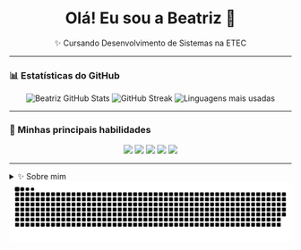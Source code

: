 <h1 align="center">Olá! Eu sou a Beatriz 👋</h1>

<p align="center">
  ✨ Cursando Desenvolvimento de Sistemas na ETEC<br/>
</p>

---

### 📊 Estatísticas do GitHub

<p align="center">
  <img src="https://github-readme-stats.vercel.app/api?username=beabueno&show_icons=true&theme=calm" alt="Beatriz GitHub Stats" />
  <img src="https://github-readme-streak-stats.herokuapp.com?user=beabueno&theme=calm" alt="GitHub Streak" />
  <img src="https://github-readme-stats.vercel.app/api/top-langs/?username=beabueno&layout=compact&theme=calm" alt="Linguagens mais usadas" />
</p>

---

### 🚀 Minhas principais habilidades

<p align="center">
  <img src="https://cdn.jsdelivr.net/gh/devicons/devicon/icons/html5/html5-original.svg" width="40" />
  <img src="https://cdn.jsdelivr.net/gh/devicons/devicon/icons/css3/css3-original.svg" width="40" />
  <img src="https://cdn.jsdelivr.net/gh/devicons/devicon/icons/javascript/javascript-original.svg" width="40" />
  <img src="https://cdn.jsdelivr.net/gh/devicons/devicon/icons/react/react-original.svg" width="40" />
  <img src="https://cdn.jsdelivr.net/gh/devicons/devicon/icons/tailwindcss/tailwindcss-original.svg" width="40" />
</p>

---

<details>
  <summary>✨ Sobre mim</summary>
  <br/>
  - 🌱 Atualmente aprendendo: Java, PHP, react, tailwind e JS <br>
  - 💻 Focada em desenvolvimento front-end.
</details>

<div align="center">
 <picture>
  <source media="(prefers-color-scheme: dark)" srcset="https://raw.githubusercontent.com/AecioJose/AecioJose/output/github-contribution-grid-snake-dark.svg">
  <source media="(prefers-color-scheme: light)" srcset="https://raw.githubusercontent.com/Buenoobeatriz/Buenoobeatriz/output/github-contribution-grid-snake.svg">
  <img alt="github contribution grid snake animation" src="https://raw.githubusercontent.com/AecioJose/AecioJose/output/github-contribution-grid-snake.svg">
</picture>
</div>
